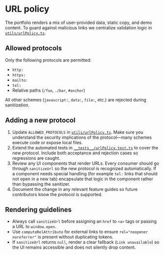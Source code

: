 # URL policy

The portfolio renders a mix of user-provided data, static copy, and demo content. To guard against malicious links we centralize
validation logic in [`utils/urlPolicy.ts`](../utils/urlPolicy.ts).

## Allowed protocols

Only the following protocols are permitted:

- `http:`
- `https:`
- `mailto:`
- `tel:`
- Relative paths (`/foo`, `./bar`, `#anchor`)

All other schemes (`javascript:`, `data:`, `file:`, etc.) are rejected during sanitization.

## Adding a new protocol

1. Update `ALLOWED_PROTOCOLS` in [`utils/urlPolicy.ts`](../utils/urlPolicy.ts). Make sure you understand the security
   implications of the protocol—many schemes execute code or expose local files.
2. Extend the automated tests in [`__tests__/urlPolicy.test.ts`](../__tests__/urlPolicy.test.ts) to cover the new
   protocol. Include both acceptance and rejection cases so regressions are caught.
3. Review any UI components that render URLs. Every consumer should go through `sanitizeUrl` so the new protocol is
   recognized automatically. If a component needs special handling (for example `tel:` links that should not open in a new
   tab) encapsulate that logic in the component rather than bypassing the sanitizer.
4. Document the change in any relevant feature guides so future contributors know the protocol is supported.

## Rendering guidelines

- Always call `sanitizeUrl` before assigning an `href` to `<a>` tags or passing a URL to `window.open`.
- Use `computeRelAttribute` for external links to ensure `rel="noopener noreferrer"` is present without duplicating
  tokens.
- If `sanitizeUrl` returns `null`, render a clear fallback (`Link unavailable`) so the UI remains accessible and does not
  silently drop content.
